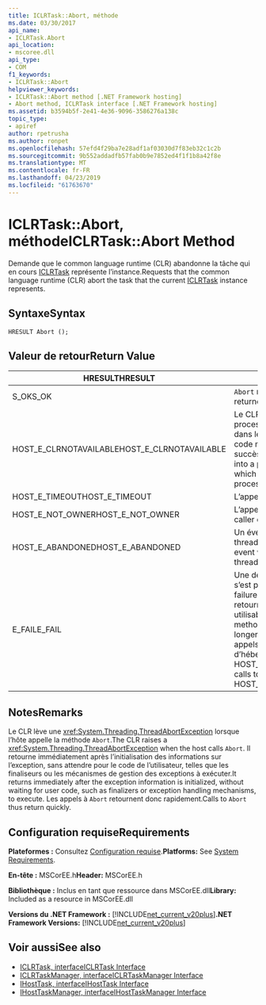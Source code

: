 ```yaml
---
title: ICLRTask::Abort, méthode
ms.date: 03/30/2017
api_name:
- ICLRTask.Abort
api_location:
- mscoree.dll
api_type:
- COM
f1_keywords:
- ICLRTask::Abort
helpviewer_keywords:
- ICLRTask::Abort method [.NET Framework hosting]
- Abort method, ICLRTask interface [.NET Framework hosting]
ms.assetid: b3594b5f-2e41-4e36-9096-3586276a138c
topic_type:
- apiref
author: rpetrusha
ms.author: ronpet
ms.openlocfilehash: 57efd4f29ba7e28adf1af03030d7f83eb32c1c2b
ms.sourcegitcommit: 9b552addadfb57fab0b9e7852ed4f1f1b8a42f8e
ms.translationtype: MT
ms.contentlocale: fr-FR
ms.lasthandoff: 04/23/2019
ms.locfileid: "61763670"
---
```

# <a name="iclrtaskabort-method"></a><span data-ttu-id="32d89-102">ICLRTask::Abort, méthode</span><span class="sxs-lookup"><span data-stu-id="32d89-102">ICLRTask::Abort Method</span></span>
<span data-ttu-id="32d89-103">Demande que le common language runtime (CLR) abandonne la tâche qui en cours [ICLRTask](../../../../docs/framework/unmanaged-api/hosting/iclrtask-interface.md) représente l’instance.</span><span class="sxs-lookup"><span data-stu-id="32d89-103">Requests that the common language runtime (CLR) abort the task that the current [ICLRTask](../../../../docs/framework/unmanaged-api/hosting/iclrtask-interface.md) instance represents.</span></span>  
  
## <a name="syntax"></a><span data-ttu-id="32d89-104">Syntaxe</span><span class="sxs-lookup"><span data-stu-id="32d89-104">Syntax</span></span>  
  
```  
HRESULT Abort ();  
```  
  
## <a name="return-value"></a><span data-ttu-id="32d89-105">Valeur de retour</span><span class="sxs-lookup"><span data-stu-id="32d89-105">Return Value</span></span>  
  
|<span data-ttu-id="32d89-106">HRESULT</span><span class="sxs-lookup"><span data-stu-id="32d89-106">HRESULT</span></span>|<span data-ttu-id="32d89-107">Description</span><span class="sxs-lookup"><span data-stu-id="32d89-107">Description</span></span>|  
|-------------|-----------------|  
|<span data-ttu-id="32d89-108">S_OK</span><span class="sxs-lookup"><span data-stu-id="32d89-108">S_OK</span></span>|<span data-ttu-id="32d89-109">`Abort` retourné avec succès.</span><span class="sxs-lookup"><span data-stu-id="32d89-109">`Abort` returned successfully.</span></span>|  
|<span data-ttu-id="32d89-110">HOST_E_CLRNOTAVAILABLE</span><span class="sxs-lookup"><span data-stu-id="32d89-110">HOST_E_CLRNOTAVAILABLE</span></span>|<span data-ttu-id="32d89-111">Le CLR n’a pas été chargé dans un processus ou le CLR est dans un état dans lequel il ne peut pas exécuter le code managé ou traiter l’appel avec succès.</span><span class="sxs-lookup"><span data-stu-id="32d89-111">The CLR has not been loaded into a process, or the CLR is in a state in which it cannot run managed code or process the call successfully.</span></span>|  
|<span data-ttu-id="32d89-112">HOST_E_TIMEOUT</span><span class="sxs-lookup"><span data-stu-id="32d89-112">HOST_E_TIMEOUT</span></span>|<span data-ttu-id="32d89-113">L’appel a expiré.</span><span class="sxs-lookup"><span data-stu-id="32d89-113">The call timed out.</span></span>|  
|<span data-ttu-id="32d89-114">HOST_E_NOT_OWNER</span><span class="sxs-lookup"><span data-stu-id="32d89-114">HOST_E_NOT_OWNER</span></span>|<span data-ttu-id="32d89-115">L’appelant ne possède pas le verrou.</span><span class="sxs-lookup"><span data-stu-id="32d89-115">The caller does not own the lock.</span></span>|  
|<span data-ttu-id="32d89-116">HOST_E_ABANDONED</span><span class="sxs-lookup"><span data-stu-id="32d89-116">HOST_E_ABANDONED</span></span>|<span data-ttu-id="32d89-117">Un événement a été annulé alors qu’un thread bloqué ou Fibre l’attendait.</span><span class="sxs-lookup"><span data-stu-id="32d89-117">An event was canceled while a blocked thread or fiber was waiting on it.</span></span>|  
|<span data-ttu-id="32d89-118">E_FAIL</span><span class="sxs-lookup"><span data-stu-id="32d89-118">E_FAIL</span></span>|<span data-ttu-id="32d89-119">Une défaillance catastrophique inconnue s’est produite.</span><span class="sxs-lookup"><span data-stu-id="32d89-119">An unknown catastrophic failure occurred.</span></span> <span data-ttu-id="32d89-120">Lorsqu’une méthode retourne E_FAIL, le CLR n’est plus utilisable au sein du processus.</span><span class="sxs-lookup"><span data-stu-id="32d89-120">When a method returns E_FAIL, the CLR is no longer usable within the process.</span></span> <span data-ttu-id="32d89-121">Les appels suivants aux méthodes d’hébergement retournent HOST_E_CLRNOTAVAILABLE.</span><span class="sxs-lookup"><span data-stu-id="32d89-121">Subsequent calls to hosting methods return HOST_E_CLRNOTAVAILABLE.</span></span>|  
  
## <a name="remarks"></a><span data-ttu-id="32d89-122">Notes</span><span class="sxs-lookup"><span data-stu-id="32d89-122">Remarks</span></span>  
 <span data-ttu-id="32d89-123">Le CLR lève une <xref:System.Threading.ThreadAbortException> lorsque l’hôte appelle la méthode `Abort`.</span><span class="sxs-lookup"><span data-stu-id="32d89-123">The CLR raises a <xref:System.Threading.ThreadAbortException> when the host calls `Abort`.</span></span> <span data-ttu-id="32d89-124">Il retourne immédiatement après l’initialisation des informations sur l’exception, sans attendre pour le code de l’utilisateur, telles que les finaliseurs ou les mécanismes de gestion des exceptions à exécuter.</span><span class="sxs-lookup"><span data-stu-id="32d89-124">It returns immediately after the exception information is initialized, without waiting for user code, such as finalizers or exception handling mechanisms, to execute.</span></span> <span data-ttu-id="32d89-125">Les appels à `Abort` retournent donc rapidement.</span><span class="sxs-lookup"><span data-stu-id="32d89-125">Calls to `Abort` thus return quickly.</span></span>  
  
## <a name="requirements"></a><span data-ttu-id="32d89-126">Configuration requise</span><span class="sxs-lookup"><span data-stu-id="32d89-126">Requirements</span></span>  
 <span data-ttu-id="32d89-127">**Plateformes :** Consultez [Configuration requise](../../../../docs/framework/get-started/system-requirements.md).</span><span class="sxs-lookup"><span data-stu-id="32d89-127">**Platforms:** See [System Requirements](../../../../docs/framework/get-started/system-requirements.md).</span></span>  
  
 <span data-ttu-id="32d89-128">**En-tête :** MSCorEE.h</span><span class="sxs-lookup"><span data-stu-id="32d89-128">**Header:** MSCorEE.h</span></span>  
  
 <span data-ttu-id="32d89-129">**Bibliothèque :** Inclus en tant que ressource dans MSCorEE.dll</span><span class="sxs-lookup"><span data-stu-id="32d89-129">**Library:** Included as a resource in MSCorEE.dll</span></span>  
  
 <span data-ttu-id="32d89-130">**Versions du .NET Framework :** [!INCLUDE[net_current_v20plus](../../../../includes/net-current-v20plus-md.md)]</span><span class="sxs-lookup"><span data-stu-id="32d89-130">**.NET Framework Versions:** [!INCLUDE[net_current_v20plus](../../../../includes/net-current-v20plus-md.md)]</span></span>  
  
## <a name="see-also"></a><span data-ttu-id="32d89-131">Voir aussi</span><span class="sxs-lookup"><span data-stu-id="32d89-131">See also</span></span>

- [<span data-ttu-id="32d89-132">ICLRTask, interface</span><span class="sxs-lookup"><span data-stu-id="32d89-132">ICLRTask Interface</span></span>](../../../../docs/framework/unmanaged-api/hosting/iclrtask-interface.md)
- [<span data-ttu-id="32d89-133">ICLRTaskManager, interface</span><span class="sxs-lookup"><span data-stu-id="32d89-133">ICLRTaskManager Interface</span></span>](../../../../docs/framework/unmanaged-api/hosting/iclrtaskmanager-interface.md)
- [<span data-ttu-id="32d89-134">IHostTask, interface</span><span class="sxs-lookup"><span data-stu-id="32d89-134">IHostTask Interface</span></span>](../../../../docs/framework/unmanaged-api/hosting/ihosttask-interface.md)
- [<span data-ttu-id="32d89-135">IHostTaskManager, interface</span><span class="sxs-lookup"><span data-stu-id="32d89-135">IHostTaskManager Interface</span></span>](../../../../docs/framework/unmanaged-api/hosting/ihosttaskmanager-interface.md)

